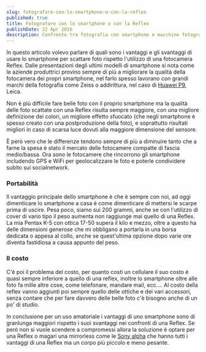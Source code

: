 ```yaml
---
slug: fotografare-con-lo-smartphone-o-con-la-reflex
published: true
title: Fotografare con lo smartphone o con la Reflex
publishDate: 22 Apr 2016
description: Confronto tra fotografia con smartphone e macchine fotografiche reflex
---
```


In questo articolo volevo parlare di quali sono i vantaggi e gli svantaggi di usare lo smartphone per scattare foto rispetto l'utilizzo di una fotocamera Reflex. Dalle presentazioni degli ultimi modelli di smartphone si nota come le aziende produttrici provino sempre di più a migliorare la qualità della fotocamera dei propri smartphone, nel farlo spesso lavorano con grandi marchi della fotografia come Zeiss o addirittura, nel caso di [Huawei P9](http://www.amazon.it/gp/product/B01DO2VU8Q/ref=as_li_ss_tl?ie=UTF8&camp=3370&creative=24114&creativeASIN=B01DO2VU8Q&linkCode=as2&tag=giuseppefit-21), Leica.

<!--more-->

Non è più difficile fare belle foto con il proprio smartphone ma la qualità delle foto scattate con una Reflex risulta sempre maggiore, con una migliore definizione dei colori, un migliore effetto sfuocato (che negli smartphone è spesso creato con una postproduzione della foto), e soprattutto risultati migliori in caso di scarsa luce dovuti alla maggiore dimensione del sensore.

È però vero che le differenze tendono sempre di più a diminuire tanto che a farne la spesa è stato il mercato delle fotocamere compatte di fascia medio/bassa. Ora sono le fotocamere che rincorrono gli smartphone includendo GPS e WiFi per geolocalizzare le foto e poterle condividere subito sui socialnetwork.

### Portabilità

Il vantaggio principale dello smartphone è che è sempre con noi, ad oggi dimenticare lo smartphone a casa è come dimenticare di mettersi le scarpe prima di uscire. Pesa poco, siamo sui 200 grammi, anche se con l'utilizzo di cover di vario tipo il peso aumenta non raggiunge mai quello di una Reflex. La mia Pentax K-5 con ottica 17-50 supera il kilo e mezzo, oltre a questo ha delle dimensioni generose che mi obbligano a portarla in una borsa dedicata o appesa al collo, anche se quest'ultima opzione dopo varie ore diventa fastidiosa a causa appunto del peso.

### Il costo

C'è poi il problema del costo, per quanto costi un cellulare il suo costo è quasi sempre inferiore a quello di una reflex, inoltre lo smartphone oltre alle foto fa mille altre cose, come telefonare, mandare mail, ecc.... Al costo della reflex vanno aggiunti poi sempre quello delle ottiche e dei vari accessori, senza contare che per fare davvero delle belle foto c'è bisogno anche di un po' di studio.

In conclusione per un uso amatoriale i vantaggi di uno smartphone sono di granlunga maggiori rispetto i suoi svantaggi nei confronti di una Reflex. Se però non si vuole scendere a compromessi allora la soluzione è optare per una Reflex o magari una mirrorless come le [Sony alpha](http://www.amazon.it/s/ref=as_li_ss_tl?_encoding=UTF8&camp=3370&creative=24114&field-keywords=sony%20alpha&linkCode=ur2&tag=giuseppefit-21&url=search-alias%3Daps) che hanno tutti i vantaggi di una Reflex ma un corpo più piccolo e meno pesante.
